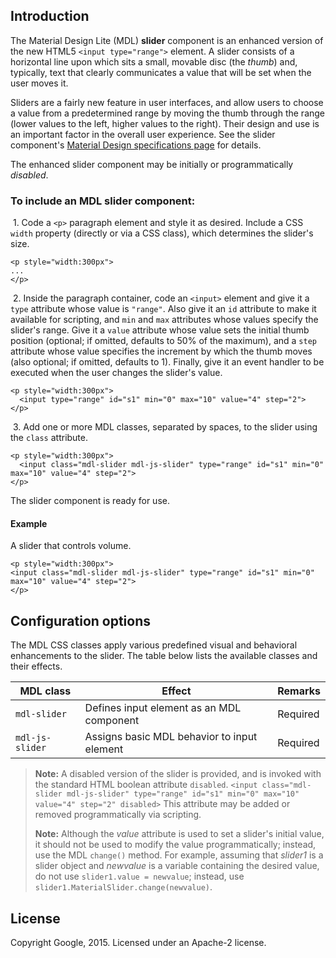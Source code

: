 <h2 id="introduction">Introduction</h2>

<p>The Material Design Lite (MDL) <strong>slider</strong> component is an enhanced version of the new HTML5 <code>&lt;input type="range"&gt;</code> element. A slider consists of a horizontal line upon which sits a small, movable disc (the <em>thumb</em>) and, typically, text that clearly communicates a value that will be set when the user moves it.</p>

<p>Sliders are a fairly new feature in user interfaces, and allow users to choose a value from a predetermined range by moving the thumb through the range (lower values to the left, higher values to the right). Their design and use is an important factor in the overall user experience. See the slider component's <a href="http://www.google.com/design/spec/components/sliders.html">Material Design specifications page</a> for details.</p>

<p>The enhanced slider component may be initially or programmatically <em>disabled</em>.</p>

<h3 id="to-include-an-mdl-%2A%2Aslider%2A%2A-component%3A">To include an MDL <strong>slider</strong> component:</h3>

<p>&nbsp;1. Code a <code>&lt;p&gt;</code> paragraph element and style it as desired. Include a CSS <code>width</code> property (directly or via a CSS class), which determines the slider's size.</p>

<pre><code class="html">&lt;p style="width:300px"&gt;
...
&lt;/p&gt;
</code></pre>

<p>&nbsp;2. Inside the paragraph container, code an <code>&lt;input&gt;</code> element and give it a <code>type</code> attribute whose value is <code>"range"</code>. Also give it an <code>id</code> attribute to make it available for scripting, and <code>min</code> and <code>max</code> attributes whose values specify the slider's range. Give it a <code>value</code> attribute whose value sets the initial thumb position (optional; if omitted, defaults to 50% of the maximum), and a <code>step</code> attribute whose value specifies the increment by which the thumb moves (also optional; if omitted, defaults to 1). Finally, give it an event handler to be executed when the user changes the slider's value.</p>

<pre><code class="html">&lt;p style="width:300px"&gt;
  &lt;input type="range" id="s1" min="0" max="10" value="4" step="2"&gt;
&lt;/p&gt;
</code></pre>

<p>&nbsp;3. Add one or more MDL classes, separated by spaces, to the slider using the <code>class</code> attribute.</p>

<pre><code class="html">&lt;p style="width:300px"&gt;
  &lt;input class="mdl-slider mdl-js-slider" type="range" id="s1" min="0" max="10" value="4" step="2"&gt;
&lt;/p&gt;
</code></pre>

<p>The slider component is ready for use.</p>

<h4 id="example">Example</h4>

<p>A slider that controls volume.</p>

<pre><code class="html">&lt;p style="width:300px"&gt;
&lt;input class="mdl-slider mdl-js-slider" type="range" id="s1" min="0" max="10" value="4" step="2"&gt;
&lt;/p&gt;
</code></pre>

<h2 id="configuration-options">Configuration options</h2>

<p>The MDL CSS classes apply various predefined visual and behavioral enhancements to the slider. The table below lists the available classes and their effects.</p>

<table>
<thead>
<tr>
  <th>MDL class</th>
  <th>Effect</th>
  <th>Remarks</th>
</tr>
</thead>
<tbody>
<tr>
  <td><code>mdl-slider</code></td>
  <td>Defines input element as an MDL component</td>
  <td>Required</td>
</tr>
<tr>
  <td><code>mdl-js-slider</code></td>
  <td>Assigns basic MDL behavior to input element</td>
  <td>Required</td>
</tr>
</tbody>
</table>

<blockquote>
  <p><strong>Note:</strong> A disabled version of the slider is provided, and is invoked with the standard HTML boolean attribute <code>disabled</code>. <code>&lt;input class="mdl-slider mdl-js-slider" type="range" id="s1" min="0" max="10" value="4" step="2" disabled&gt;</code>
  This attribute may be added or removed programmatically via scripting.</p>
  
  <p><strong>Note:</strong> Although the <em>value</em> attribute is used to set a slider's initial value, it should not be used
  to modify the value programmatically; instead, use the MDL <code>change()</code> method. For example, assuming
  that <em>slider1</em> is a slider object and <em>newvalue</em> is a variable containing the desired value, do not
  use <code>slider1.value = newvalue</code>; instead, use <code>slider1.MaterialSlider.change(newvalue)</code>.</p>
</blockquote>

<h2 id="license">License</h2>

<p>Copyright Google, 2015. Licensed under an Apache-2 license.</p>
